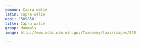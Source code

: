 ```yaml
---
common: Capra walie
latin: Capra walie
ncbi: '509850'
title: Capra walie
group: Mammals
image: http://www.ncbi.nlm.nih.gov/Taxonomy/taxi/images/520

---
```

